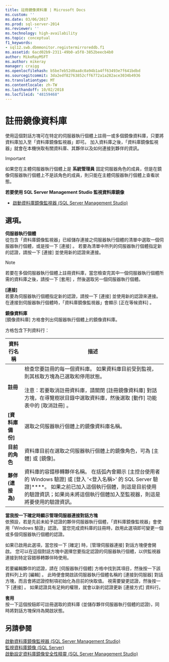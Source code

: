 ```yaml
---
title: 註冊鏡像資料庫 | Microsoft Docs
ms.custom: ''
ms.date: 03/06/2017
ms.prod: sql-server-2014
ms.reviewer: ''
ms.technology: high-availability
ms.topic: conceptual
f1_keywords:
- sql12.swb.dbmmonitor.registermirroreddb.f1
ms.assetid: 6acd02b9-2311-49b0-a5f8-3852beecb4b0
author: MikeRayMSFT
ms.author: mikeray
manager: craigg
ms.openlocfilehash: b5be7eb52d0aa8c0a94b1a4ff63493e7f641bdbd
ms.sourcegitcommit: 3da2edf82763852cff6772a1a282ace3034b4936
ms.translationtype: MT
ms.contentlocale: zh-TW
ms.lasthandoff: 10/02/2018
ms.locfileid: "48159468"
---
```

# <a name="register-mirrored-database"></a>註冊鏡像資料庫
  使用這個對話方塊可在特定的伺服器執行個體上註冊一或多個鏡像資料庫，只要將資料庫加入至「資料庫鏡像監視器」即可。 加入資料庫之後，「資料庫鏡像監視器」就會在本機快取有關資料庫、其夥伴以及如何連接到夥伴的資訊。  
  
> [!IMPORTANT]  
>  如果您在主體伺服器執行個體上是 **系統管理員** 固定伺服器角色的成員，但是在鏡像伺服器執行個體上不是該角色的成員，則只能在主體伺服器執行個體上查看狀態。  
  
 **若要使用 SQL Server Management Studio 監視資料庫鏡像**  
  
-   [啟動資料庫鏡像監視器 &#40;SQL Server Management Studio&#41;](../database-mirroring/start-database-mirroring-monitor-sql-server-management-studio.md)  
  
## <a name="options"></a>選項。  
 **伺服器執行個體**  
 從包含「資料庫鏡像監視器」已經儲存連接之伺服器執行個體的清單中選取一個伺服器執行個體，或是按一下 [連接] 。 若要為清單中所列的伺服器執行個體指定新的認證，請按一下 [連接]  並使用新的認證來連接。  
  
> [!NOTE]  
>  若要在多個伺服器執行個體上註冊資料庫，當您檢查完其中一個伺服器執行個體所需的資料庫之後，請按一下 [套用] ，然後選取另一個伺服器執行個體。  
  
 **[連接]**  
 若要為伺服器執行個體指定新的認證，請按一下 [連接]  並使用新的認證來連接。 在連接到伺服器執行個體時，「資料庫鏡像監視器」會顯示 [正在等候資料] 。  
  
 **鏡像資料庫**  
 [鏡像資料庫]  方格會列出伺服器執行個體上的鏡像資料庫。  
  
 方格包含下列資料行：  
  
|資料行名稱|描述|  
|-----------------|-----------------|  
|**註冊**|檢查您要註冊的每一個資料庫。 如果資料庫目前受到監視，則其核取方塊為已選取和停用狀態。<br /><br /> 注意：若要取消註冊資料庫，請關閉 [註冊鏡像資料庫]  對話方塊，在導覽樹狀目錄中選取資料庫，然後選取 [動作]  功能表中的 [取消註冊]  。|  
|**[資料庫備份]**|選取之伺服器執行個體上的鏡像資料庫名稱。|  
|**目前的角色**|資料庫目前在選取之伺服器執行個體上的鏡像角色，可為 [主體] 或 [鏡像]。|  
|**夥伴 (連接為)**|資料庫的容錯移轉夥伴名稱。 在括弧內會顯示 [主控台使用者的 Windows 驗證] 或 [登入 '\<登入名稱>' 的 SQL Server 驗證]****。 如果之前已加入這個執行個體，則這是目前使用的驗證資訊；如果尚未將這個執行個體加入至監視器，則這是將要使用的驗證資訊。|  
  
 **當我按一下確定時顯示管理伺服器連接對話方塊**  
 依預設，若是先前未給予認證的夥伴伺服器執行個體，「資料庫鏡像監視器」會使用「Windows 驗證」認證。 當您完成資料庫的註冊時，啟用此選項即可變更一個或多個伺服器執行個體的認證。  
  
 如果已啟用此選項，當您按一下 [確定] 時，[管理伺服器連接]  對話方塊便會開啟。 您可以在這個對話方塊中選擇您要指定認證的伺服器執行個體，以供監視器連接到特定容錯移轉夥伴時使用。  
  
 若要編輯夥伴的認證，請在 [伺服器執行個體]  方格中找到其項目，然後按一下該資料列上的 [編輯]  。 此時便會開啟該伺服器執行個體名稱的 [連接到伺服器]  對話方塊，而且會將認證控制項初始化為目前的快取值。 視需要變更認證，然後按一下 [連接] 。 如果認證具有足夠的權限，就會以新的認證更新 [連接方式]  資料行。  
  
 **套用**  
 按一下這個按鈕即可註冊選取的資料庫 (並儲存夥伴伺服器執行個體的認證)，同時將對話方塊保持為開啟狀態。  
  
## <a name="see-also"></a>另請參閱  
 [啟動資料庫鏡像監視器 &#40;SQL Server Management Studio&#41;](../database-mirroring/start-database-mirroring-monitor-sql-server-management-studio.md)   
 [監視資料庫鏡像 &#40;SQL Server&#41;](database-mirroring-sql-server.md)   
 [啟動設定資料庫鏡像安全性精靈 &#40;SQL Server Management Studio&#41;](start-the-configuring-database-mirroring-security-wizard.md)  
  
  
